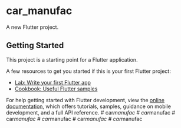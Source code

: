 # car_manufac

A new Flutter project.

## Getting Started

This project is a starting point for a Flutter application.

A few resources to get you started if this is your first Flutter project:

- [Lab: Write your first Flutter app](https://docs.flutter.dev/get-started/codelab)
- [Cookbook: Useful Flutter samples](https://docs.flutter.dev/cookbook)

For help getting started with Flutter development, view the
[online documentation](https://docs.flutter.dev/), which offers tutorials,
samples, guidance on mobile development, and a full API reference.
#   c a r _ m a n u f a c  
 #   c a r _ m a n u f a c  
 #   c a r _ m a n u f a c  
 #   c a r _ m a n u f a c  
 #   c a r _ m a n u f a c  
 #   c a r _ m a n u f a c  
 
